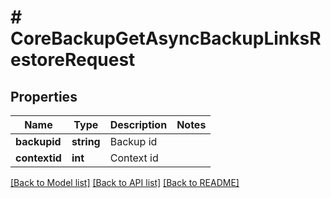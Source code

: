 # # CoreBackupGetAsyncBackupLinksRestoreRequest

## Properties

Name | Type | Description | Notes
------------ | ------------- | ------------- | -------------
**backupid** | **string** | Backup id |
**contextid** | **int** | Context id |

[[Back to Model list]](../../README.md#models) [[Back to API list]](../../README.md#endpoints) [[Back to README]](../../README.md)
